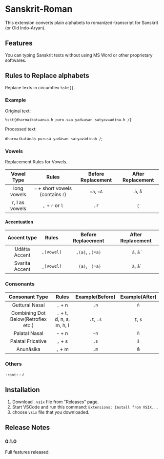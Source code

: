 # Sanskrit-Roman

This extension converts plain alphabets to romanized-transcript for Sanskrit (or Old Indo-Aryan).

## Features

You can typing Sanskrit texts without using MS Word or other proprietary softwares.

## Rules to Replace alphabets

Replace texts in circumflex `%skt{}`.

### Example

Original text:

`%skt{dharmaikat=an=a.h puru.s=a yad=asan satyav=adina.h /}`

Processed text:

`dharmaikatānāḥ puruṣā yadāsan satyavādinaḥ /`;

### Vowels

Replacement Rules for Vowels.

|Vowel Type|Rules|Before Replacement|After Replacement|
|:-:|:-:|:-:|:-:|
|long vowels|`=` + short vowels (contains r)|`=a`, `=A`|`ā`, `Ā`|
|r, l as vowels|`,` + `r` or `l`|`,r`|`r̥`|

#### Accentuation

|Accent type|Rules|Before Replacement|After Replacement|
|:-:|:-:|:-:|:-:|
|Udātta Accent|`,(vowel)`|`,(a)`, `,(=a)`|`á`, `ā́`|
|Svarita Accent|`_(vowel)`|`_(a)`, `_(=a)`|`à`, `ā̀`|

### Consonants

|Consonant Type|Rules|Example(Before)|Example(After)|
|:-:|:-:|:-:|:-:|
|Guttural Nasal|`,` + n|`,n`|`ṅ`|
|Combining Dot Below(Retroflex etc.)|`.` + t, d, n, s, m, h, l|`.t`, `.s`|`ṭ`, `ṣ`|
|Palatal Nasal|`~` + n|`~n`|`ñ`|
|Palatal Fricative|`,` + s|`,s`|`ś`|
|Anunāsika|`,` + m|`,m`|`m̐`|

### Others

`:root:` : `√`

## Installation

1. Download `.vsix` file from "Releases" page.
2. Start VSCode and run this command:  `Extensions: Install from VSIX...`
3. choose `vsix` file that you downloaded.

## Release Notes

### 0.1.0

Full features released.
